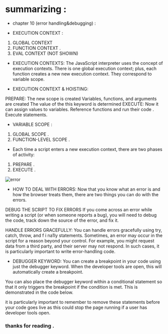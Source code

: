 # summarizing : 
* chapter 10 (error handling&debugging) :

* EXECUTION CONTEXT : 
1. GLOBAL CONTEXT
2. FUNCTION CONTEXT .
3. EVAL CONTEXT (NOT SHOWN)

- EXECUTION CONTEXTS:
The JavaScript interpreter uses the concept of execution contexts. There is one global execution context; plus, each function creates a new new execution context. They correspond to variable scope.

- EXECUTION CONTEXT & HOISTING:

PREPARE:
The new scope is created
Variables, functions, and arguments are created
The value of the this keyword is determined
EXECUTE:
Now it can assign values to variables.
Reference functions and run their code .
Execute statements.

* VARIABLE SCOPE : 
1. GLOBAL SCOPE .
2. FUNCTION-LEVEL SCOPE .

* Each time a script enters a new execution context, there are two phases
of activity: 
1. PREPARE .
2. EXECUTE .

![error](https://image.slidesharecdn.com/34c-unittesting-161229164339/95/python-objectoriented-testing-unit-testing-31-638.jpg?cb=1483030624)

* HOW TO DEAL WITH ERRORS:
Now that you know what an error is and how the browser treats them, there are two things you can do with the errors.

DEBUG THE SCRIPT TO FIX ERRORS
If you come across an error while writing a script (or when someone reports a bug), you will need to debug the code, track down the source of the error, and fix it.

HANDLE ERRORS GRACEFULLY:
You can handle errors gracefully using try, catch, throw, and f i na1ly statements. Sometimes, an error may occur in the script for a reason beyond your control. For example, you might request data from a third party, and their server may not respond. In such cases, it is particularly important to write error-handling code.

* DEBUGGER KEYWORD:
You can create a breakpoint in your code using just the debugger keyword. When the developer tools are open, this will automatically create a breakpoint.

You can also place the debugger keyword within a conditional statement so that it only triggers the breakpoint if the condition is met. This is demonstrated in the code below.

it is particularly important to remember to remove these statements before your code goes live as this could stop the page running if a user has developer tools open.




### thanks for reading .